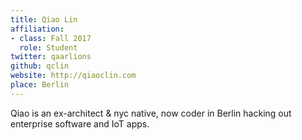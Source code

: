 ```yaml
---
title: Qiao Lin
affiliation:
- class: Fall 2017
  role: Student
twitter: qaarlions
github: qclin
website: http://qiaoclin.com
place: Berlin
---
```

Qiao is an ex-architect & nyc native, now coder in Berlin hacking out enterprise software and IoT apps.